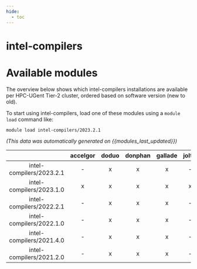 ```yaml
---
hide:
  - toc
---
```


intel-compilers
===============

# Available modules


The overview below shows which intel-compilers installations are available per HPC-UGent Tier-2 cluster, ordered based on software version (new to old).

To start using intel-compilers, load one of these modules using a `module load` command like:

```shell
module load intel-compilers/2023.2.1
```

*(This data was automatically generated on {{modules_last_updated}})*  

| |accelgor|doduo|donphan|gallade|joltik|shinx|skitty|
| :---: | :---: | :---: | :---: | :---: | :---: | :---: | :---: |
|intel-compilers/2023.2.1|-|x|x|x|-|x|x|
|intel-compilers/2023.1.0|x|x|x|x|x|x|x|
|intel-compilers/2022.2.1|-|x|x|x|-|-|-|
|intel-compilers/2022.1.0|-|x|x|x|-|x|-|
|intel-compilers/2021.4.0|-|x|x|x|-|-|-|
|intel-compilers/2021.2.0|-|x|x|x|-|-|-|
